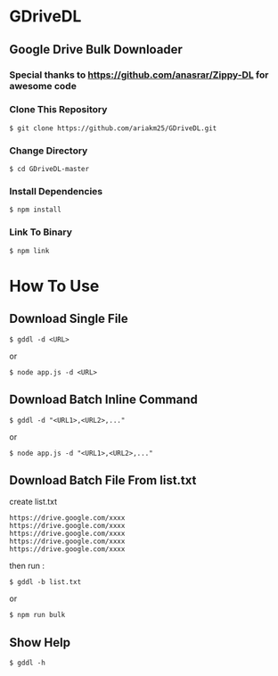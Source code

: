 # GDriveDL
## Google Drive Bulk Downloader

### Special thanks to https://github.com/anasrar/Zippy-DL for awesome code

### Clone This Repository

```
$ git clone https://github.com/ariakm25/GDriveDL.git
```

### Change Directory

```
$ cd GDriveDL-master
```

### Install Dependencies

```
$ npm install
```

### Link To Binary
```
$ npm link
```

# How To Use


## Download Single File
```
$ gddl -d <URL>
```
or
```
$ node app.js -d <URL>
```
## Download Batch Inline Command
```
$ gddl -d "<URL1>,<URL2>,..."
```
or
```
$ node app.js -d "<URL1>,<URL2>,..."
```
## Download Batch File From list.txt

create list.txt
```
https://drive.google.com/xxxx
https://drive.google.com/xxxx
https://drive.google.com/xxxx
https://drive.google.com/xxxx
https://drive.google.com/xxxx
```
then run :
```
$ gddl -b list.txt
```
or 
```
$ npm run bulk
```

## Show Help
```
$ gddl -h
```
